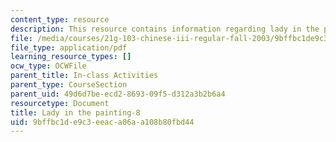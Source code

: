 ```yaml
---
content_type: resource
description: This resource contains information regarding lady in the painting.
file: /media/courses/21g-103-chinese-iii-regular-fall-2003/9bffbc1de9c3eeaca06aa108b80fbd44_MIT21G_103F03_painting8.pdf
file_type: application/pdf
learning_resource_types: []
ocw_type: OCWFile
parent_title: In-class Activities
parent_type: CourseSection
parent_uid: 49d6d7be-ecd2-8693-09f5-d312a3b2b6a4
resourcetype: Document
title: Lady in the painting-8
uid: 9bffbc1d-e9c3-eeac-a06a-a108b80fbd44
---
```

